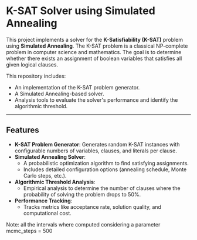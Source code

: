 # **K-SAT Solver using Simulated Annealing**

This project implements a solver for the **K-Satisfiability (K-SAT)** problem using **Simulated Annealing**. The K-SAT problem is a classical NP-complete problem in computer science and mathematics. The goal is to determine whether there exists an assignment of boolean variables that satisfies all given logical clauses.

This repository includes:
- An implementation of the K-SAT problem generator.
- A Simulated Annealing-based solver.
- Analysis tools to evaluate the solver's performance and identify the algorithmic threshold.

---

## **Features**
- **K-SAT Problem Generator**: Generates random K-SAT instances with configurable numbers of variables, clauses, and literals per clause.
- **Simulated Annealing Solver**: 
  - A probabilistic optimization algorithm to find satisfying assignments.
  - Includes detailed configuration options (annealing schedule, Monte Carlo steps, etc.).
- **Algorithmic Threshold Analysis**:
  - Empirical analysis to determine the number of clauses where the probability of solving the problem drops to 50%.
- **Performance Tracking**:
  - Tracks metrics like acceptance rate, solution quality, and computational cost.
 
Note: all the intervals where computed considering a parameter mcmc_steps = 500


